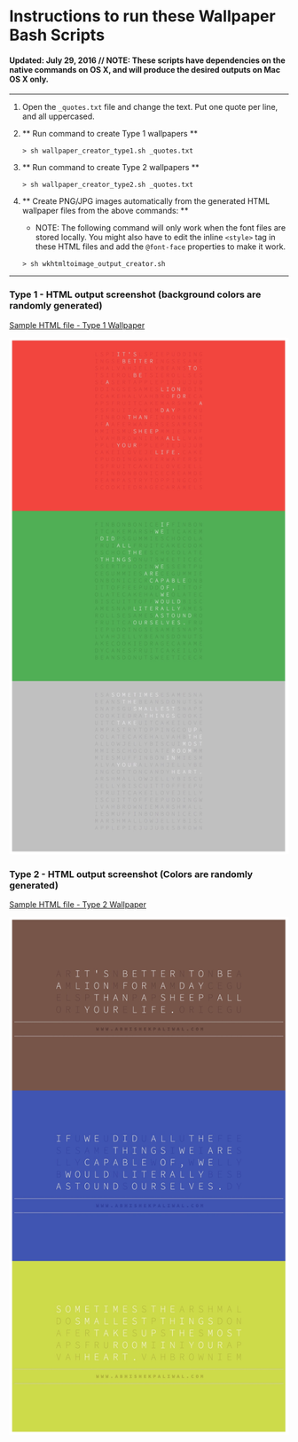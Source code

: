 # Instructions to run these Wallpaper Bash Scripts

#### Updated: July 29, 2016 // NOTE: These scripts have dependencies on the native commands on OS X, and will produce the desired outputs on Mac OS X only.   

------------

1. Open the `_quotes.txt` file and change the text. Put one quote per line, and all uppercased.

1. ** Run command to create Type 1 wallpapers **

	```
	> sh wallpaper_creator_type1.sh _quotes.txt
	```

2. ** Run command to create Type 2 wallpapers **

	```
	> sh wallpaper_creator_type2.sh _quotes.txt
	```

3. ** Create PNG/JPG images automatically from the generated HTML wallpaper files from the above commands: **

	* NOTE: The following command will only work when the font files are stored locally. You might also have to edit the inline `<style>` tag in these HTML files and add the `@font-face` properties to make it work.

	```
	> sh wkhtmltoimage_output_creator.sh
	```

-----------------

### Type 1 - HTML output screenshot (background colors are randomly generated)
[Sample HTML file - Type 1 Wallpaper](_sample_output/Type1-12-Words-Sometimes-The-Smallest-Things-Take-Up-The-Most-Room-In-Your-Heart.html)

![type1-wallpaper-samples.jpg](_sample_output/type1-samples.jpg)

### Type 2 - HTML output screenshot (Colors are randomly generated)
[Sample HTML file - Type 2 Wallpaper](_sample_output/Type2-12-Words-Sometimes-The-Smallest-Things-Take-Up-The-Most-Room-In-Your-Heart.html)

![type2-wallpaper-samples.jpg](_sample_output/type2-samples.jpg)
